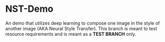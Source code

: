 # NST-Demo
An demo that utilizes deep learning to compose one image in the style of another image (AKA Neural Style Transfer). This branch is meant to test resource requirements and is meant as a **TEST BRANCH** only.

